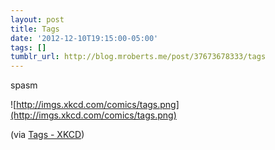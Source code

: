 ```yaml
---
layout: post
title: Tags
date: '2012-12-10T19:15:00-05:00'
tags: []
tumblr_url: http://blog.mroberts.me/post/37673678333/tags
---
```


spasm

![http://imgs.xkcd.com/comics/tags.png](http://imgs.xkcd.com/comics/tags.png)

(via [Tags - XKCD](http://xkcd.com/1144/))

